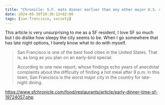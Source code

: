 ```yaml
---
title: "Chronicle: S.F. eats dinner earlier than any other major U.S. city"
date: 2024-08-30T10:30:12+02:00
tags: [san-francisco, society]
---
```


This article is very unsurprising to me as a SF resident, I love SF so much but I do dislike how sleepy the city seems to be. When I go somewhere that has late night options, I barely know what to do with myself.

> San Francisco is one of the best food cities in the United States. That is, as long as you plan on an early-bird special.
>
> According to one new report, whose findings echo years of anecdotal complaints about the difficulty of finding a hot meal after 9 p.m. in this town, San Francisco is the worst major city in the country for late-night dining.

https://www.sfchronicle.com/food/restaurants/article/early-dinner-time-sf-19724057.php
